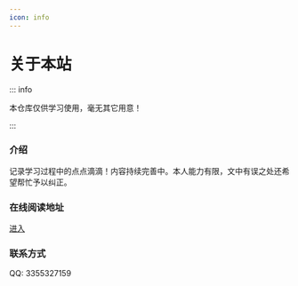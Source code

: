 ```yaml
---
icon: info
---
```



# 关于本站

::: info

本仓库仅供学习使用，毫无其它用意！

:::

### 介绍

记录学习过程中的点点滴滴！内容持续完善中。本人能力有限，文中有误之处还希望帮忙予以纠正。

### 在线阅读地址

[进入](https://www.yznotes.cn/)

### 联系方式

QQ: 3355327159
